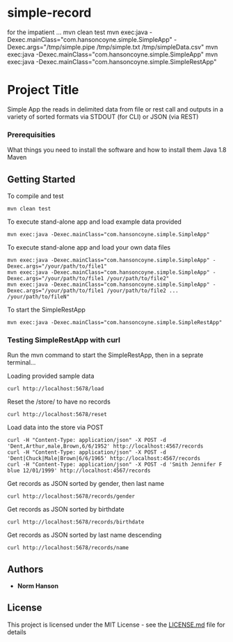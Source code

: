 # simple-record

for the impatient ...
mvn clean test
mvn exec:java -Dexec.mainClass="com.hansoncoyne.simple.SimpleApp" -Dexec.args="/tmp/simple.pipe /tmp/simple.txt /tmp/simpleData.csv"
mvn exec:java -Dexec.mainClass="com.hansoncoyne.simple.SimpleApp"
mvn exec:java -Dexec.mainClass="com.hansoncoyne.simple.SimpleRestApp"

# Project Title

Simple App the reads in delimited data from file or rest call and outputs in a variety of sorted formats via STDOUT (for CLI) or JSON (via REST) 

### Prerequisities

What things you need to install the software and how to install them
Java 1.8
Maven

## Getting Started

To compile and test 
```
mvn clean test
```

To execute stand-alone app and load example data provided
```
mvn exec:java -Dexec.mainClass="com.hansoncoyne.simple.SimpleApp"
```

To execute stand-alone app and load your own data files 
```
mvn exec:java -Dexec.mainClass="com.hansoncoyne.simple.SimpleApp" -Dexec.args="/your/path/to/file1"
mvn exec:java -Dexec.mainClass="com.hansoncoyne.simple.SimpleApp" -Dexec.args="/your/path/to/file1 /your/path/to/file2"
mvn exec:java -Dexec.mainClass="com.hansoncoyne.simple.SimpleApp" -Dexec.args="/your/path/to/file1 /your/path/to/file2 ... /your/path/to/fileN"
```

To start the SimpleRestApp
```
mvn exec:java -Dexec.mainClass="com.hansoncoyne.simple.SimpleRestApp"
```


### Testing SimpleRestApp with curl 
Run the mvn command to start the SimpleRestApp, then in a seprate terminal...

Loading provided sample data
```
curl http://localhost:5678/load
```

Reset the /store/ to have no records
```
curl http://localhost:5678/reset
```

Load data into the store via POST
```
curl -H "Content-Type: application/json" -X POST -d 'Dent,Arthur,male,Brown,6/6/1952' http://localhost:4567/records
curl -H "Content-Type: application/json" -X POST -d 'Dent|Chuck|Male|Brown|6/6/1965' http://localhost:4567/records
curl -H "Content-Type: application/json" -X POST -d 'Smith Jennifer F blue 12/01/1999' http://localhost:4567/records
```

Get records as JSON sorted by gender, then last name
```
curl http://localhost:5678/records/gender
```

Get records as JSON sorted by birthdate
```
curl http://localhost:5678/records/birthdate
```

Get records as JSON sorted by last name descending
```
curl http://localhost:5678/records/name
```

## Authors

* **Norm Hanson** 

## License

This project is licensed under the MIT License - see the [LICENSE.md](LICENSE.md) file for details
